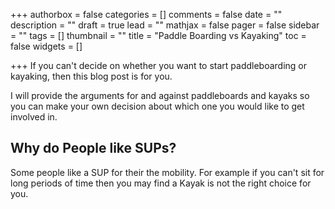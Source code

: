 +++
authorbox = false
categories = []
comments = false
date = ""
description = ""
draft = true
lead = ""
mathjax = false
pager = false
sidebar = ""
tags = []
thumbnail = ""
title = "Paddle Boarding vs Kayaking"
toc = false
widgets = []

+++
If you can't decide on whether you want to start paddleboarding or kayaking, then this blog post is for you.  

I will provide the arguments for and against paddleboards and kayaks so you can make your own decision about which one you would like to get involved in.

## Why do People like SUPs?

Some people like a SUP for their the mobility.  For example if you can't sit for long periods of time then you may find a Kayak is not the right choice for you. 